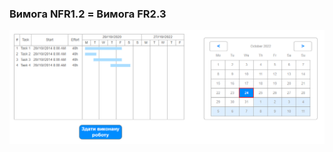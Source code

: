 ### Вимога NFR1.2 = Вимога FR2.3 

![](https://github.com/oleksandrblazhko/ai204-fedorenko/blob/ai204-fedorenko_with_laboratory_work_3/1-SoftwareRequirements/1.4-FuncNonFuncRequirements/1.4.4-NFRUserInterfaceOUTPUT/FR%202.2.png)
